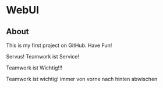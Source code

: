 # WebUI

## About
This is my first project on GitHub. Have Fun!

Servus!
Teamwork ist Service!

Teamwork ist Wichtig!!!

Teamwork ist wichtig!
immer von vorne nach hinten abwischen
